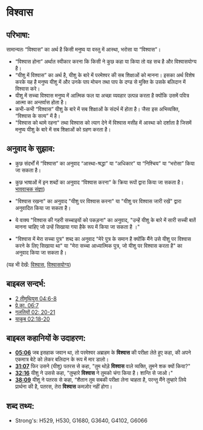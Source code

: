 # विश्वास #

## परिभाषा: ##

सामान्यतः “विश्वास” का अर्थ है किसी मनुष्य या वस्तु में आस्था, भरोसा या “विश्वास”।

* “विश्वास होना” अर्थात स्वीकार करना कि किसी ने कुछ कहा या किया तो वह सच है और विश्वासयोग्य है।
* “यीशु में विश्वास” का अर्थ है, यीशु के बारे में परमेश्वर की सब शिक्षाओं को मानना। इसका अर्थ विशेष करके यह है मनुष्य यीशु में और उनके पाप मोचन तथा पाप के दण्ड से मुक्ति के उसके बलिदान में विश्वास करे।
* यीशु में सच्चा विश्वास मनुष्य में आत्मिक फल या अच्छा व्यवहार उत्पन्न करता है क्योंकि उसमें पवित्र आत्मा का अन्तर्वास होता है।
* कभी-कभी “विश्वास” यीशु के बारे में सब शिक्षाओं के संदर्भ में होता है। जैसा इस अभिव्यक्ति, “विश्वास के सत्य” में है।
* "विश्वास को थामे रहना" तथा विश्वास को त्याग देने में विश्वास मसीह में आस्था को दर्शाता है जिसमें मनुष्य यीशु के बारे में सब शिक्षाओं को ग्रहण करता है।

## अनुवाद के सुझाव: ##

* कुछ संदर्भों में “विश्वास” का अनुवाद “आस्था-श्रद्धा” या “अधिकार” या “निश्चिय” या “भरोसा” किया जा सकता है।
* कुछ भाषाओं में इन शब्दों का अनुवाद “विश्वास करना” के क्रिया रूपों द्वारा किया जा सकता है। [भाववाचक संज्ञा](rc://hi/ta/man/translate/figs-abstractnouns))

* "विश्वास रखना" का अनुवाद "यीशु पर विश्वास करना" या "यीशु पर विश्वास जारी रखें" द्वारा अनुवादित किया जा सकता है।
* ये वाक्य "विश्वास की गहरी सच्चाइयों को पकड़ना" का अनुवाद, "उन्हें यीशु के बारे में सारी सच्ची बातें मानना चाहिए जो उन्हें सिखाया गया हैके रूप में किया जा सकता है ।"
* "विश्वास में मेरा सच्चा पुत्र" शब्द का अनुवाद "मेरे पुत्र के समान है क्योंकि मैंने उसे यीशु पर विश्वास करने के लिए सिखाया था" या "मेरा सच्चा आध्यात्मिक पुत्र, जो यीशु पर विश्वास करता है" का अनुवाद किया जा सकता है।

(यह भी देखें: [विश्वास](../kt/believe.md), [विश्वासयोग्य](../kt/faithful.md))

## बाइबल सन्दर्भ: ##

* [2 तीमुथियुस 04:6-8](rc://hi/tn/help/2ti/04/06)
* [प्रे.का. 06:7](rc://hi/tn/help/act/06/07)
* [गलतियों 02: 20-21](rc://hi/tn/help/gal/02/20)
* [याकूब 02:18-20](rc://hi/tn/help/jas/02/18)

## बाइबल कहानियों के उदाहरण: ##

* __[05:06](rc://hi/tn/help/obs/05/06)__ जब इसहाक जवान था, तो परमेश्वर अब्राहम के __विश्वास__ की परीक्षा लेते हुए कहा, की अपने एकमात्र बेटे को लेकर बलिदान के रूप में मार डालो।
* __[31:07](rc://hi/tn/help/obs/31/07)__ फिर उसने (यीशु) पतरस से कहा, "तुम थोड़े __विश्वास__ वाले व्यक्ति, तुमने शक क्यों किया?"
* __[32:16](rc://hi/tn/help/obs/32/16)__ यीशु ने उससे कहा, "तुम्हारे  __विश्वास__ ने तुमको चंगा किया है। शान्ति से जाओ।"
* __[38:09](rc://hi/tn/help/obs/38/09)__ यीशु ने पतरस से कहा, “शैतान तुम सबकी परीक्षा लेना चाहता है, परन्तु मैंने तुम्हारे लिये प्रार्थना की है, पतरस, तेरा __विश्वास__ कमज़ोर नहीं होगा।

## शब्द तथ्य: ##

* Strong's: H529, H530, G1680, G3640, G4102, G6066

